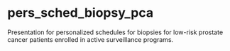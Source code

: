 # pers_sched_biopsy_pca
Presentation for personalized schedules for biopsies for low-risk prostate cancer patients enrolled in active surveillance programs.
